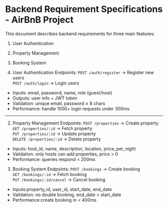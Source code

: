 # Backend Requirement Specifications - AirBnB Project

This document describes backend requirements for three main features:  
1. User Authentication  
2. Property Management  
3. Booking System  

1. User Authentication
   Endpoints:
    `POST /auth/register` -> Register new users  
    `POST /auth/login` -> Login users  

- Inputs: email, password, name, role (guest/host)  
- Outputs: user info + JWT token  
- Validation: unique email, password ≥ 8 chars  
- Performance: handle 1000+ login requests under 300ms  

---

2. Property Management
    Endpoints:
      `POST /properties` -> Create property  
      `GET /properties/:id` -> Fetch property  
      `PUT /properties/:id` -> Update property  
      `DELETE /properties/:id` -> Delete property  

- Inputs: host_id, name, description, location, price_per_night  
- Validation: only hosts can add properties, price > 0  
- Performance: queries respond < 200ms  

3. Booking System
    Endpoints:
      `POST /bookings` -> Create booking  
       `GET /bookings/:id` -> Fetch booking  
      `PUT /bookings/:id/cancel` -> Cancel booking  

- Inputs:property_id, user_id, start_date, end_date  
- Validation: no double booking, end_date > start_date  
- Performance:create booking in < 400ms  

